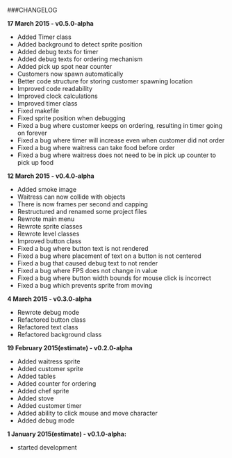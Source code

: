 ###CHANGELOG

**17 March 2015 - v0.5.0-alpha**
- Added Timer class
- Added background to detect sprite position
- Added debug texts for timer
- Added debug texts for ordering mechanism
- Added pick up spot near counter
- Customers now spawn automatically
- Better code structure for storing customer spawning location
- Improved code readability
- Improved clock calculations
- Improved timer class
- Fixed makefile
- Fixed sprite position when debugging
- Fixed a bug where customer keeps on ordering, resulting in timer going on forever
- Fixed a bug where timer will increase even when customer did not order
- Fixed a bug where waitress can take food before order
- Fixed a bug where waitress does not need to be in pick up counter to pick up food

**12 March 2015 - v0.4.0-alpha**
- Added smoke image
- Waitress can now collide with objects
- There is now frames per second and capping
- Restructured and renamed some project files
- Rewrote main menu
- Rewrote sprite classes
- Rewrote level classes
- Improved button class
- Fixed a bug where button text is not rendered
- Fixed a bug where placement of text on a button is not centered
- Fixed a bug that caused debug text to not render
- Fixed a bug where FPS does not change in value
- Fixed a bug where button width bounds for mouse click is incorrect
- Fixed a bug which prevents sprite from moving

**4 March 2015 - v0.3.0-alpha**
- Rewrote debug mode
- Refactored button class
- Refactored text class
- Refactored background class

**19 February 2015(estimate) - v0.2.0-alpha**
- Added waitress sprite
- Added customer sprite
- Added tables
- Added counter for ordering
- Added chef sprite
- Added stove
- Added customer timer
- Added ability to click mouse and move character
- Added debug mode


**1 January 2015(estimate) - v0.1.0-alpha:**
- started development
